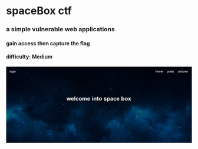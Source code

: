 # spaceBox ctf

### a simple vulnerable web applications
#### gain access then capture the flag
#### difficulty: Medium 
![space box](https://raw.githubusercontent.com/hamza07-w/spaceBox/main/a.jpeg)
